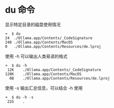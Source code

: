 # du 命令
显示特定目录的磁盘使用情况

```shell
➜  $ du
24	./Ollama.app/Contents/_CodeSignature
240	./Ollama.app/Contents/MacOS
0	./Ollama.app/Contents/Resources/de.lproj
```

使用 -h 可以输出人类易读的格式
```shell
➜  $ du -h
 12K	./Ollama.app/Contents/_CodeSignature
120K	./Ollama.app/Contents/MacOS
  0B	./Ollama.app/Contents/Resources/de.lproj
```

使用 -s 输出汇总信息，可以结合 -h 使用
```shell
➜  $ du -h -s
 22G	.
```